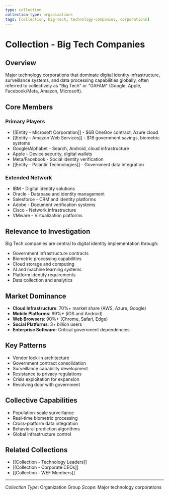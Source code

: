 ```yaml
---
type: collection
collection-type: organizations
tags: [collection, big-tech, technology-companies, corporations]
---
```


# Collection - Big Tech Companies

## Overview
Major technology corporations that dominate digital identity infrastructure, surveillance systems, and data processing capabilities globally, often referred to collectively as "Big Tech" or "GAFAM" (Google, Apple, Facebook/Meta, Amazon, Microsoft).

## Core Members
### Primary Players
- [[Entity - Microsoft Corporation]] - $6B OneGov contract, Azure cloud
- [[Entity - Amazon Web Services]] - $1B government savings, biometric systems
- Google/Alphabet - Search, Android, cloud infrastructure
- Apple - Device security, digital wallets
- Meta/Facebook - Social identity verification
- [[Entity - Palantir Technologies]] - Government data integration

### Extended Network
- IBM - Digital identity solutions
- Oracle - Database and identity management
- Salesforce - CRM and identity platforms
- Adobe - Document verification systems
- Cisco - Network infrastructure
- VMware - Virtualization platforms

## Relevance to Investigation
Big Tech companies are central to digital identity implementation through:
- Government infrastructure contracts
- Biometric processing capabilities
- Cloud storage and computing
- AI and machine learning systems
- Platform identity requirements
- Data collection and analytics

## Market Dominance
- **Cloud Infrastructure**: 70%+ market share (AWS, Azure, Google)
- **Mobile Platforms**: 99%+ (iOS and Android)
- **Web Browsers**: 90%+ (Chrome, Safari, Edge)
- **Social Platforms**: 3+ billion users
- **Enterprise Software**: Critical government dependencies

## Key Patterns
- Vendor lock-in architecture
- Government contract consolidation
- Surveillance capability development
- Resistance to privacy regulations
- Crisis exploitation for expansion
- Revolving door with government

## Collective Capabilities
- Population-scale surveillance
- Real-time biometric processing
- Cross-platform data integration
- Behavioral prediction algorithms
- Global infrastructure control

## Related Collections
- [[Collection - Technology Leaders]]
- [[Collection - Corporate CEOs]]
- [[Collection - WEF Members]]

---
*Collection Type*: Organization Group
*Scope*: Major technology corporations